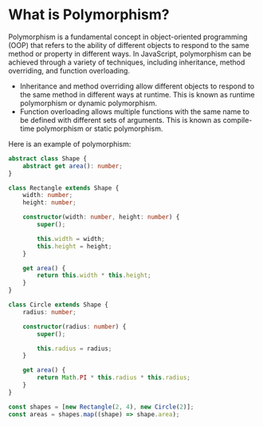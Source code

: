 # What is Polymorphism?

Polymorphism is a fundamental concept in object-oriented programming (OOP) that refers to the ability of different objects to respond to the same method or property in different ways. In JavaScript, polymorphism can be achieved through a variety of techniques, including inheritance, method overriding, and function overloading.

-   Inheritance and method overriding allow different objects to respond to the same method in different ways at runtime. This is known as runtime polymorphism or dynamic polymorphism.
-   Function overloading allows multiple functions with the same name to be defined with different sets of arguments. This is known as compile-time polymorphism or static polymorphism.

Here is an example of polymorphism:

```ts
abstract class Shape {
	abstract get area(): number;
}

class Rectangle extends Shape {
	width: number;
	height: number;

	constructor(width: number, height: number) {
		super();

		this.width = width;
		this.height = height;
	}

	get area() {
		return this.width * this.height;
	}
}

class Circle extends Shape {
	radius: number;

	constructor(radius: number) {
		super();

		this.radius = radius;
	}

	get area() {
		return Math.PI * this.radius * this.radius;
	}
}

const shapes = [new Rectangle(2, 4), new Circle(2)];
const areas = shapes.map((shape) => shape.area);
```
